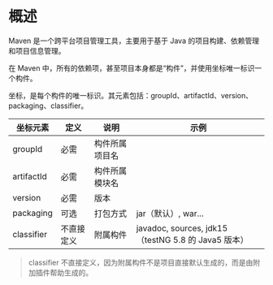 # 概述

Maven 是一个跨平台项目管理工具，主要用于基于 Java 的项目构建、依赖管理和项目信息管理。

在 Maven 中，所有的依赖项，甚至项目本身都是“构件”，并使用坐标唯一标识一个构件。

坐标，是每个构件的唯一标识。其元素包括：groupId、artifactId、version、packaging、classifier。

| 坐标元素   | 定义       | 说明           | 示例                                                |
| ---------- | ---------- | -------------- | --------------------------------------------------- |
| groupId    | 必需       | 构件所属项目名 |                                                     |
| artifactId | 必需       | 构件所属模块名 |                                                     |
| version    | 必需       | 版本           |                                                     |
| packaging  | 可选       | 打包方式       | jar（默认）, war...                                 |
| classifier | 不直接定义 | 附属构件       | javadoc, sources, jdk15（testNG 5.8 的 Java5 版本） |

> classifier 不直接定义，因为附属构件不是项目直接默认生成的，而是由附加插件帮助生成的。